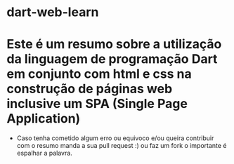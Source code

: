 # dart-web-learn
# Este é um resumo sobre a utilização da linguagem de programação Dart em conjunto com html e css na construção de páginas web inclusive um SPA (Single Page Application)
* Caso tenha cometido algum erro ou equivoco e/ou queira contribuir com o resumo manda a sua pull request :) ou faz um fork o importante é espalhar a palavra.
